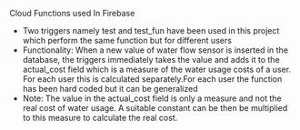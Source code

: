 Cloud Functions used In Firebase
* Two triggers namely test and test_fun have been used in this project which perform
  the same function but for different users
* Functionality:
  When a new value of water flow sensor is inserted in the database, the triggers
  immediately takes the value and adds it to the actual_cost field which is a
  measure of the water usage costs of a user. For each user this is calculated
  separately.For each user the function has been hard coded but it can be generalized
* Note: The value in the actual_cost field is only a measure and not the real
        cost of water usage. A suitable constant can be then be multiplied to this
        measure to calculate the real cost.
